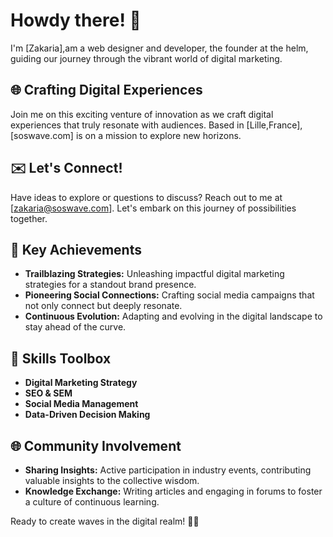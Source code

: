 # Howdy there! 👋

I'm [Zakaria],am a web designer and developer, the founder at the helm, guiding our journey through the vibrant world of digital marketing.

## 🌐 Crafting Digital Experiences

Join me on this exciting venture of innovation as we craft digital experiences that truly resonate with audiences. Based in [Lille,France], [soswave.com] is on a mission to explore new horizons.

## ✉️ Let's Connect!

Have ideas to explore or questions to discuss? Reach out to me at [zakaria@soswave.com]. Let's embark on this journey of possibilities together.

## 🎯 Key Achievements

- **Trailblazing Strategies:** Unleashing impactful digital marketing strategies for a standout brand presence.
- **Pioneering Social Connections:** Crafting social media campaigns that not only connect but deeply resonate.
- **Continuous Evolution:** Adapting and evolving in the digital landscape to stay ahead of the curve.

## 🔧 Skills Toolbox

- **Digital Marketing Strategy**
- **SEO & SEM**
- **Social Media Management**
- **Data-Driven Decision Making**

## 🌐 Community Involvement

- **Sharing Insights:** Active participation in industry events, contributing valuable insights to the collective wisdom.
- **Knowledge Exchange:** Writing articles and engaging in forums to foster a culture of continuous learning.

Ready to create waves in the digital realm! 🌊✨
